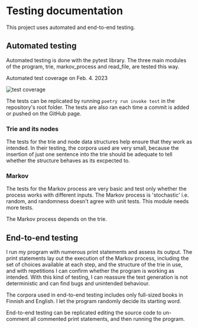 # Testing documentation

This project uses automated and end-to-end testing.

## Automated testing
Automated testing is done with the pytest library. The three main modules of the program, trie, markov_process and read_file, are tested this way.

Automated test coverage on Feb. 4. 2023

![test coverage](https://user-images.githubusercontent.com/94612974/216774955-ddb1bb55-972c-4fd7-aa2e-e3a327fbef8c.png)

The tests can be replicated by running `poetry run invoke test` in the repository's root folder. The tests are also ran each time a commit is added or pushed on the GitHub page.

### Trie and its nodes
The tests for the trie and node data structures help ensure that they work as intended. In their testing, the corpora used are very small, because the insertion of just one sentence into the trie should be adequate to tell whether the structure behaves as its excpected to.


### Markov
The tests for the Markov process are very basic and test only whether the process works with different inputs. The Markov process is 'stochastic' i.e. random, and randomness doesn't agree with unit tests. This module needs more tests.

The Markov process depends on the trie.


## End-to-end testing
I run my program with numerous print statements and assess its output. The print statements lay out the execution of the Markov process, including the set of choices available at each step, and the structure of the trie in use, and with repetitions I can confirm whether the program is working as intended. With this kind of testing, I can reassure the text generation is not deterministic and can find bugs and unintended behaviour.

The corpora used in end-to-end testing includes only full-sized books in Finnish and English. I let the program randomly decide its starting word.

End-to-end testing can be replicated editing the source code to un-comment all commented print statements, and then running the program. 
